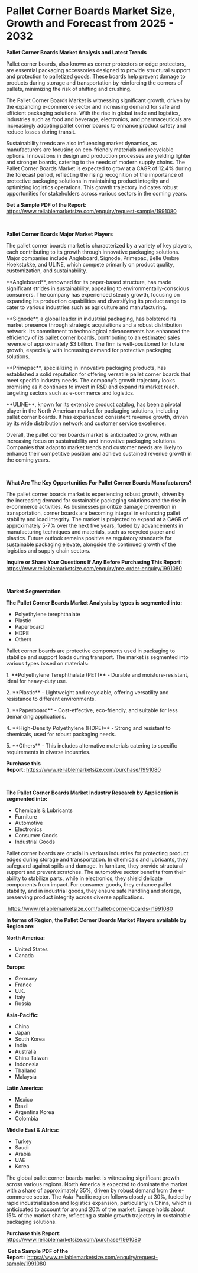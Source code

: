 <p><h1>Pallet Corner Boards Market Size, Growth and Forecast from 2025 - 2032</h1></p><p><strong>Pallet Corner Boards Market Analysis and Latest Trends</strong></p>
<p><p>Pallet corner boards, also known as corner protectors or edge protectors, are essential packaging accessories designed to provide structural support and protection to palletized goods. These boards help prevent damage to products during storage and transportation by reinforcing the corners of pallets, minimizing the risk of shifting and crushing.</p><p>The Pallet Corner Boards Market is witnessing significant growth, driven by the expanding e-commerce sector and increasing demand for safe and efficient packaging solutions. With the rise in global trade and logistics, industries such as food and beverage, electronics, and pharmaceuticals are increasingly adopting pallet corner boards to enhance product safety and reduce losses during transit.</p><p>Sustainability trends are also influencing market dynamics, as manufacturers are focusing on eco-friendly materials and recyclable options. Innovations in design and production processes are yielding lighter and stronger boards, catering to the needs of modern supply chains. The Pallet Corner Boards Market is expected to grow at a CAGR of 12.4% during the forecast period, reflecting the rising recognition of the importance of protective packaging solutions in maintaining product integrity and optimizing logistics operations. This growth trajectory indicates robust opportunities for stakeholders across various sectors in the coming years.</p></p>
<p><strong>Get a Sample PDF of the Report:&nbsp;</strong> <a href="https://www.reliablemarketsize.com/enquiry/request-sample/1991080?utm_campaign=2480&utm_medium=2&utm_source=Github&utm_content=ia&utm_term=19042025&utm_id=pallet-corner-boards">https://www.reliablemarketsize.com/enquiry/request-sample/1991080</a></p>
<p>&nbsp;</p>
<p><strong>Pallet Corner Boards Major Market Players</strong></p>
<p><p>The pallet corner boards market is characterized by a variety of key players, each contributing to its growth through innovative packaging solutions. Major companies include Angleboard, Signode, Primepac, Belle Ombre Hoekstukke, and ULINE, which compete primarily on product quality, customization, and sustainability.</p><p>**Angleboard**, renowned for its paper-based structure, has made significant strides in sustainability, appealing to environmentally-conscious consumers. The company has experienced steady growth, focusing on expanding its production capabilities and diversifying its product range to cater to various industries such as agriculture and manufacturing.</p><p>**Signode**, a global leader in industrial packaging, has bolstered its market presence through strategic acquisitions and a robust distribution network. Its commitment to technological advancements has enhanced the efficiency of its pallet corner boards, contributing to an estimated sales revenue of approximately $3 billion. The firm is well-positioned for future growth, especially with increasing demand for protective packaging solutions.</p><p>**Primepac**, specializing in innovative packaging products, has established a solid reputation for offering versatile pallet corner boards that meet specific industry needs. The company’s growth trajectory looks promising as it continues to invest in R&D and expand its market reach, targeting sectors such as e-commerce and logistics.</p><p>**ULINE**, known for its extensive product catalog, has been a pivotal player in the North American market for packaging solutions, including pallet corner boards. It has experienced consistent revenue growth, driven by its wide distribution network and customer service excellence.</p><p>Overall, the pallet corner boards market is anticipated to grow, with an increasing focus on sustainability and innovative packaging solutions. Companies that adapt to market trends and customer needs are likely to enhance their competitive position and achieve sustained revenue growth in the coming years.</p></p>
<p>&nbsp;</p>
<p><strong>What Are The Key Opportunities For Pallet Corner Boards Manufacturers?</strong></p>
<p><p>The pallet corner boards market is experiencing robust growth, driven by the increasing demand for sustainable packaging solutions and the rise in e-commerce activities. As businesses prioritize damage prevention in transportation, corner boards are becoming integral in enhancing pallet stability and load integrity. The market is projected to expand at a CAGR of approximately 5-7% over the next five years, fueled by advancements in manufacturing techniques and materials, such as recycled paper and plastics. Future outlook remains positive as regulatory standards for sustainable packaging elevate, alongside the continued growth of the logistics and supply chain sectors.</p></p>
<p><strong>Inquire or Share Your Questions If Any Before Purchasing This Report:</strong> <a href="https://www.reliablemarketsize.com/enquiry/pre-order-enquiry/1991080?utm_campaign=2480&utm_medium=2&utm_source=Github&utm_content=ia&utm_term=19042025&utm_id=pallet-corner-boards">https://www.reliablemarketsize.com/enquiry/pre-order-enquiry/1991080</a></p>
<p>&nbsp;</p>
<p><strong>Market Segmentation</strong></p>
<p><strong>The Pallet Corner Boards Market Analysis by types is segmented into:</strong></p>
<p><ul><li>Polyethylene terephthalate</li><li>Plastic</li><li>Paperboard</li><li>HDPE</li><li>Others</li></ul></p>
<p><p>Pallet corner boards are protective components used in packaging to stabilize and support loads during transport. The market is segmented into various types based on materials: </p><p>1. **Polyethylene Terephthalate (PET)** - Durable and moisture-resistant, ideal for heavy-duty use.</p><p>2. **Plastic** - Lightweight and recyclable, offering versatility and resistance to different environments.</p><p>3. **Paperboard** - Cost-effective, eco-friendly, and suitable for less demanding applications.</p><p>4. **High-Density Polyethylene (HDPE)** - Strong and resistant to chemicals, used for robust packaging needs.</p><p>5. **Others** - This includes alternative materials catering to specific requirements in diverse industries.</p></p>
<p><strong>Purchase this Report:&nbsp;</strong><a href="https://www.reliablemarketsize.com/purchase/1991080?utm_campaign=2480&utm_medium=2&utm_source=Github&utm_content=ia&utm_term=19042025&utm_id=pallet-corner-boards">https://www.reliablemarketsize.com/purchase/1991080</a></p>
<p>&nbsp;</p>
<p><strong>The Pallet Corner Boards Market Industry Research by Application is segmented into:</strong></p>
<p><ul><li>Chemicals & Lubricants</li><li>Furniture</li><li>Automotive</li><li>Electronics</li><li>Consumer Goods</li><li>Industrial Goods</li></ul></p>
<p><p>Pallet corner boards are crucial in various industries for protecting product edges during storage and transportation. In chemicals and lubricants, they safeguard against spills and damage. In furniture, they provide structural support and prevent scratches. The automotive sector benefits from their ability to stabilize parts, while in electronics, they shield delicate components from impact. For consumer goods, they enhance pallet stability, and in industrial goods, they ensure safe handling and storage, preserving product integrity across diverse applications.</p></p>
<p><a href="https://www.reliablemarketsize.com/pallet-corner-boards-r1991080?utm_campaign=2480&utm_medium=2&utm_source=Github&utm_content=ia&utm_term=19042025&utm_id=pallet-corner-boards">&nbsp;https://www.reliablemarketsize.com/pallet-corner-boards-r1991080</a></p>
<p><strong>In terms of Region, the Pallet Corner Boards Market Players available by Region are:</strong></p>
<p>
    <p> <strong> North America: </strong>
        <ul>
            <li>United States</li>
            <li>Canada</li>
        </ul>
        </p> 
    <p> <strong> Europe: </strong>
        <ul>
            <li>Germany</li>
            <li>France</li>
            <li>U.K.</li>
            <li>Italy</li>
            <li>Russia</li>
        </ul>
        </p> 
    <p> <strong> Asia-Pacific: </strong>
        <ul>
            <li>China</li>
            <li>Japan</li>
            <li>South Korea</li>
            <li>India</li>
            <li>Australia</li>
            <li>China Taiwan</li>
            <li>Indonesia</li>
            <li>Thailand</li>
            <li>Malaysia</li>
        </ul>
        </p> 
    <p> <strong> Latin America: </strong>
        <ul>
            <li>Mexico</li>
            <li>Brazil</li>
            <li>Argentina Korea</li>
            <li>Colombia</li>
        </ul>
        </p> 
    <p> <strong> Middle East & Africa: </strong>
        <ul>
            <li>Turkey</li>
            <li>Saudi</li>
            <li>Arabia</li>
            <li>UAE</li>
            <li>Korea</li>
        </ul>
    </p>
    </p>
<p><p>The global pallet corner boards market is witnessing significant growth across various regions. North America is expected to dominate the market with a share of approximately 35%, driven by robust demand from the e-commerce sector. The Asia-Pacific region follows closely at 30%, fueled by rapid industrialization and logistics expansion, particularly in China, which is anticipated to account for around 20% of the market. Europe holds about 15% of the market share, reflecting a stable growth trajectory in sustainable packaging solutions.</p></p>
<p><strong>Purchase this Report: </strong><a href="https://www.reliablemarketsize.com/purchase/1991080?utm_campaign=2480&utm_medium=2&utm_source=Github&utm_content=ia&utm_term=19042025&utm_id=pallet-corner-boards">https://www.reliablemarketsize.com/purchase/1991080</a></p>
<p>&nbsp;<strong>Get a Sample PDF of the Report:&nbsp;&nbsp;</strong><a href="https://www.reliablemarketsize.com/enquiry/request-sample/1991080?utm_campaign=2480&utm_medium=2&utm_source=Github&utm_content=ia&utm_term=19042025&utm_id=pallet-corner-boards">https://www.reliablemarketsize.com/enquiry/request-sample/1991080</a></p>
<p><strong></strong></p>
<p><p></p><p></p><p></p></p>